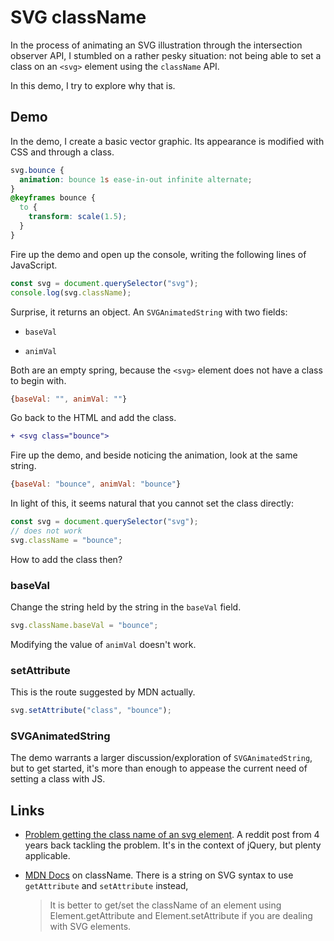 # SVG className

In the process of animating an SVG illustration through the intersection observer API, I stumbled on a rather pesky situation: not being able to set a class on an `<svg>` element using the `className` API.

In this demo, I try to explore why that is.

## Demo

In the demo, I create a basic vector graphic. Its appearance is modified with CSS and through a class.

```css
svg.bounce {
  animation: bounce 1s ease-in-out infinite alternate;
}
@keyframes bounce {
  to {
    transform: scale(1.5);
  }
}
```

Fire up the demo and open up the console, writing the following lines of JavaScript.

```js
const svg = document.querySelector("svg");
console.log(svg.className);
```

Surprise, it returns an object. An `SVGAnimatedString` with two fields:

- `baseVal`

- `animVal`

Both are an empty spring, because the `<svg>` element does not have a class to begin with.

```js
{baseVal: "", animVal: ""}
```

Go back to the HTML and add the class.

```diff
+ <svg class="bounce">
```

Fire up the demo, and beside noticing the animation, look at the same string.

```js
{baseVal: "bounce", animVal: "bounce"}
```

In light of this, it seems natural that you cannot set the class directly:

```js
const svg = document.querySelector("svg");
// does not work
svg.className = "bounce";
```

How to add the class then?

### baseVal

Change the string held by the string in the `baseVal` field.

```js
svg.className.baseVal = "bounce";
```

Modifying the value of `animVal` doesn't work.

### setAttribute

This is the route suggested by MDN actually.

```js
svg.setAttribute("class", "bounce");
```

### SVGAnimatedString

The demo warrants a larger discussion/exploration of `SVGAnimatedString`, but to get started, it's more than enough to appease the current need of setting a class with JS.

## Links

- [Problem getting the class name of an svg element](https://www.reddit.com/r/learnjavascript/comments/3o9tk8/problem_getting_the_class_name_of_an_svg_element/). A reddit post from 4 years back tackling the problem. It's in the context of jQuery, but plenty applicable.

* [MDN Docs](https://developer.mozilla.org/en-US/docs/Web/API/Element/className) on className. There is a string on SVG syntax to use `getAttribute` and `setAttribute` instead,

  > It is better to get/set the className of an element using Element.getAttribute and Element.setAttribute if you are dealing with SVG elements.
